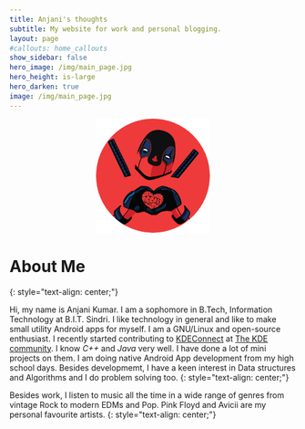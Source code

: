 ```yaml
---
title: Anjani's thoughts
subtitle: My website for work and personal blogging.
layout: page
#callouts: home_callouts
show_sidebar: false
hero_image: /img/main_page.jpg
hero_height: is-large
hero_darken: true
image: /img/main_page.jpg
---
```

<!-- 
![Me](/img/exp_less.png)
Format: ! -->

<p align="center">
  <img src="/img/circle-cropped.png" width="200" title="Me">
</p>

# About Me
{: style="text-align: center;"}

Hi, my name is Anjani Kumar. I am a sophomore in B.Tech, Information Technology at B.I.T. Sindri.
I like technology in general and like to make small utility Android apps for myself.
I am a GNU/Linux and open-source enthusiast. I recently started contributing to [KDEConnect](https://community.kde.org/KDEConnect) at [The KDE community](https://kde.org/).
I know _C++_ and _Java_ very well. I have done a lot of mini projects on them. I am doing native Android App development from my high school days. Besides developmemt, I have a keen interest in Data structures and Algorithms and I do problem solving too.
{: style="text-align: center;"}

Besides work, I listen to music all the time in a wide range of genres from vintage Rock to modern EDMs and Pop. Pink Floyd and Avicii are my personal favourite artists.
{: style="text-align: center;"}